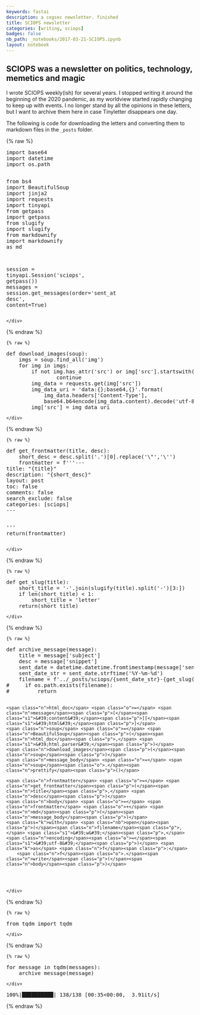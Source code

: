 ```yaml
---
keywords: fastai
description: a cogsec newsletter. finished
title: SCIOPS newsletter
categories: [writing, sciops]
badges: false
nb_path: _notebooks/2017-03-21-SCIOPS.ipynb
layout: notebook
---
```


<!--
#################################################
### THIS FILE WAS AUTOGENERATED! DO NOT EDIT! ###
#################################################
# file to edit: _notebooks/2017-03-21-SCIOPS.ipynb
-->

<div class="container" id="notebook-container">
        
<div class="cell border-box-sizing text_cell rendered"><div class="inner_cell">
<div class="text_cell_render border-box-sizing rendered_html">
<h2 id="SCIOPS-was-a-newsletter-on-politics,-technology,-memetics-and-magic">SCIOPS was a newsletter on politics, technology, memetics and magic<a class="anchor-link" href="#SCIOPS-was-a-newsletter-on-politics,-technology,-memetics-and-magic"> </a></h2><p>I wrote SCIOPS weekly(ish) for several years. I stopped writing it around the beginning of the 2020 pandemic, as my worldview started rapidly changing to keep up with events. I no longer stand by all the opinions in these letters, but I want to archive them here in case Tinyletter disappears one day.</p>
<p>The following is code for downloading the letters and converting them to markdown files in the <code>_posts</code> folder.</p>

</div>
</div>
</div>
    {% raw %}
    
<div class="cell border-box-sizing code_cell rendered">
<div class="input">

<div class="inner_cell">
    <div class="input_area">
<div class=" highlight hl-ipython3"><pre><span></span><span class="kn">import</span> <span class="nn">base64</span>
<span class="kn">import</span> <span class="nn">datetime</span>
<span class="kn">import</span> <span class="nn">os.path</span>

<span class="kn">from</span> <span class="nn">bs4</span> <span class="kn">import</span> <span class="n">BeautifulSoup</span>
<span class="kn">import</span> <span class="nn">jinja2</span>
<span class="kn">import</span> <span class="nn">requests</span>
<span class="kn">import</span> <span class="nn">tinyapi</span>
<span class="kn">from</span> <span class="nn">getpass</span> <span class="kn">import</span> <span class="n">getpass</span>
<span class="kn">from</span> <span class="nn">slugify</span> <span class="kn">import</span> <span class="n">slugify</span>
<span class="kn">from</span> <span class="nn">markdownify</span> <span class="kn">import</span> <span class="n">markdownify</span> <span class="k">as</span> <span class="n">md</span>

<span class="n">session</span> <span class="o">=</span> <span class="n">tinyapi</span><span class="o">.</span><span class="n">Session</span><span class="p">(</span><span class="s1">&#39;sciops&#39;</span><span class="p">,</span> <span class="n">getpass</span><span class="p">())</span>
<span class="n">messages</span> <span class="o">=</span> <span class="n">session</span><span class="o">.</span><span class="n">get_messages</span><span class="p">(</span><span class="n">order</span><span class="o">=</span><span class="s1">&#39;sent_at desc&#39;</span><span class="p">,</span> <span class="n">content</span><span class="o">=</span><span class="kc">True</span><span class="p">)</span>
</pre></div>

    </div>
</div>
</div>

<div class="output_wrapper">
<div class="output">

<div class="output_area">


</div>

</div>
</div>

</div>
    {% endraw %}

    {% raw %}
    
<div class="cell border-box-sizing code_cell rendered">
<div class="input">

<div class="inner_cell">
    <div class="input_area">
<div class=" highlight hl-ipython3"><pre><span></span><span class="k">def</span> <span class="nf">download_images</span><span class="p">(</span><span class="n">soup</span><span class="p">):</span>
    <span class="n">imgs</span> <span class="o">=</span> <span class="n">soup</span><span class="o">.</span><span class="n">find_all</span><span class="p">(</span><span class="s1">&#39;img&#39;</span><span class="p">)</span>
    <span class="k">for</span> <span class="n">img</span> <span class="ow">in</span> <span class="n">imgs</span><span class="p">:</span>
        <span class="k">if</span> <span class="ow">not</span> <span class="n">img</span><span class="o">.</span><span class="n">has_attr</span><span class="p">(</span><span class="s1">&#39;src&#39;</span><span class="p">)</span> <span class="ow">or</span> <span class="n">img</span><span class="p">[</span><span class="s1">&#39;src&#39;</span><span class="p">]</span><span class="o">.</span><span class="n">startswith</span><span class="p">(</span><span class="s1">&#39;data&#39;</span><span class="p">):</span>
                <span class="k">continue</span>
        <span class="n">img_data</span> <span class="o">=</span> <span class="n">requests</span><span class="o">.</span><span class="n">get</span><span class="p">(</span><span class="n">img</span><span class="p">[</span><span class="s1">&#39;src&#39;</span><span class="p">])</span>
        <span class="n">img_data_uri</span> <span class="o">=</span> <span class="s1">&#39;data:</span><span class="si">{}</span><span class="s1">;base64,</span><span class="si">{}</span><span class="s1">&#39;</span><span class="o">.</span><span class="n">format</span><span class="p">(</span>
            <span class="n">img_data</span><span class="o">.</span><span class="n">headers</span><span class="p">[</span><span class="s1">&#39;Content-Type&#39;</span><span class="p">],</span>
            <span class="n">base64</span><span class="o">.</span><span class="n">b64encode</span><span class="p">(</span><span class="n">img_data</span><span class="o">.</span><span class="n">content</span><span class="p">)</span><span class="o">.</span><span class="n">decode</span><span class="p">(</span><span class="s1">&#39;utf-8&#39;</span><span class="p">))</span>
        <span class="n">img</span><span class="p">[</span><span class="s1">&#39;src&#39;</span><span class="p">]</span> <span class="o">=</span> <span class="n">img_data_uri</span>
</pre></div>

    </div>
</div>
</div>

</div>
    {% endraw %}

    {% raw %}
    
<div class="cell border-box-sizing code_cell rendered">
<div class="input">

<div class="inner_cell">
    <div class="input_area">
<div class=" highlight hl-ipython3"><pre><span></span><span class="k">def</span> <span class="nf">get_frontmatter</span><span class="p">(</span><span class="n">title</span><span class="p">,</span> <span class="n">desc</span><span class="p">):</span>
    <span class="n">short_desc</span> <span class="o">=</span> <span class="n">desc</span><span class="o">.</span><span class="n">split</span><span class="p">(</span><span class="s1">&#39;.&#39;</span><span class="p">)[</span><span class="mi">0</span><span class="p">]</span><span class="o">.</span><span class="n">replace</span><span class="p">(</span><span class="s1">&#39;</span><span class="se">\&quot;</span><span class="s1">&#39;</span><span class="p">,</span><span class="s1">&#39;</span><span class="se">\&#39;</span><span class="s1">&#39;</span><span class="p">)</span>
    <span class="n">frontmatter</span> <span class="o">=</span> <span class="sa">f</span><span class="s1">&#39;&#39;&#39;---</span>
<span class="s1">title: &quot;</span><span class="si">{</span><span class="n">title</span><span class="si">}</span><span class="s1">&quot;</span>
<span class="s1">description: &quot;</span><span class="si">{</span><span class="n">short_desc</span><span class="si">}</span><span class="s1">&quot;</span>
<span class="s1">layout: post</span>
<span class="s1">toc: false</span>
<span class="s1">comments: false</span>
<span class="s1">search_exclude: false</span>
<span class="s1">categories: [sciops]</span>
<span class="s1">---</span>

<span class="s1">&#39;&#39;&#39;</span>
    <span class="k">return</span><span class="p">(</span><span class="n">frontmatter</span><span class="p">)</span>
</pre></div>

    </div>
</div>
</div>

</div>
    {% endraw %}

    {% raw %}
    
<div class="cell border-box-sizing code_cell rendered">
<div class="input">

<div class="inner_cell">
    <div class="input_area">
<div class=" highlight hl-ipython3"><pre><span></span><span class="k">def</span> <span class="nf">get_slug</span><span class="p">(</span><span class="n">title</span><span class="p">):</span>
    <span class="n">short_title</span> <span class="o">=</span> <span class="s1">&#39;-&#39;</span><span class="o">.</span><span class="n">join</span><span class="p">(</span><span class="n">slugify</span><span class="p">(</span><span class="n">title</span><span class="p">)</span><span class="o">.</span><span class="n">split</span><span class="p">(</span><span class="s1">&#39;-&#39;</span><span class="p">)[</span><span class="mi">3</span><span class="p">:])</span>
    <span class="k">if</span> <span class="nb">len</span><span class="p">(</span><span class="n">short_title</span><span class="p">)</span> <span class="o">&lt;</span> <span class="mi">1</span><span class="p">:</span>
        <span class="n">short_title</span> <span class="o">=</span> <span class="s1">&#39;letter&#39;</span>
    <span class="k">return</span><span class="p">(</span><span class="n">short_title</span><span class="p">)</span>
</pre></div>

    </div>
</div>
</div>

</div>
    {% endraw %}

    {% raw %}
    
<div class="cell border-box-sizing code_cell rendered">
<div class="input">

<div class="inner_cell">
    <div class="input_area">
<div class=" highlight hl-ipython3"><pre><span></span><span class="k">def</span> <span class="nf">archive_message</span><span class="p">(</span><span class="n">message</span><span class="p">):</span>
    <span class="n">title</span> <span class="o">=</span> <span class="n">message</span><span class="p">[</span><span class="s1">&#39;subject&#39;</span><span class="p">]</span>
    <span class="n">desc</span> <span class="o">=</span> <span class="n">message</span><span class="p">[</span><span class="s1">&#39;snippet&#39;</span><span class="p">]</span>
    <span class="n">sent_date</span> <span class="o">=</span> <span class="n">datetime</span><span class="o">.</span><span class="n">datetime</span><span class="o">.</span><span class="n">fromtimestamp</span><span class="p">(</span><span class="n">message</span><span class="p">[</span><span class="s1">&#39;sent_at&#39;</span><span class="p">])</span>
    <span class="n">sent_date_str</span> <span class="o">=</span> <span class="n">sent_date</span><span class="o">.</span><span class="n">strftime</span><span class="p">(</span><span class="s1">&#39;%Y-%m-</span><span class="si">%d</span><span class="s1">&#39;</span><span class="p">)</span>
    <span class="n">filename</span> <span class="o">=</span> <span class="sa">f</span><span class="s1">&#39;../_posts/sciops/</span><span class="si">{</span><span class="n">sent_date_str</span><span class="si">}</span><span class="s1">-</span><span class="si">{</span><span class="n">get_slug</span><span class="p">(</span><span class="n">title</span><span class="p">)</span><span class="si">}</span><span class="s1">.md&#39;</span>
<span class="c1">#     if os.path.exists(filename):</span>
<span class="c1">#         return</span>

    <span class="n">html_doc</span> <span class="o">=</span> <span class="n">message</span><span class="p">[</span><span class="s1">&#39;content&#39;</span><span class="p">][</span><span class="s1">&#39;html&#39;</span><span class="p">]</span>
    <span class="n">soup</span> <span class="o">=</span> <span class="n">BeautifulSoup</span><span class="p">(</span><span class="n">html_doc</span><span class="p">,</span> <span class="s1">&#39;html.parser&#39;</span><span class="p">)</span>
    <span class="n">download_images</span><span class="p">(</span><span class="n">soup</span><span class="p">)</span>
    <span class="n">message_body</span> <span class="o">=</span> <span class="n">soup</span><span class="o">.</span><span class="n">prettify</span><span class="p">()</span>
    
    <span class="n">frontmatter</span> <span class="o">=</span> <span class="n">get_frontmatter</span><span class="p">(</span><span class="n">title</span><span class="p">,</span> <span class="n">desc</span><span class="p">)</span>
    <span class="n">body</span> <span class="o">=</span> <span class="n">frontmatter</span> <span class="o">+</span> <span class="n">md</span><span class="p">(</span><span class="n">message_body</span><span class="p">)</span>
    <span class="k">with</span> <span class="nb">open</span><span class="p">(</span><span class="n">filename</span><span class="p">,</span> <span class="s1">&#39;w&#39;</span><span class="p">,</span> <span class="n">encoding</span><span class="o">=</span><span class="s1">&#39;utf-8&#39;</span><span class="p">)</span> <span class="k">as</span> <span class="n">f</span><span class="p">:</span>
        <span class="n">f</span><span class="o">.</span><span class="n">write</span><span class="p">(</span><span class="n">body</span><span class="p">)</span>
</pre></div>

    </div>
</div>
</div>

</div>
    {% endraw %}

    {% raw %}
    
<div class="cell border-box-sizing code_cell rendered">
<div class="input">

<div class="inner_cell">
    <div class="input_area">
<div class=" highlight hl-ipython3"><pre><span></span><span class="kn">from</span> <span class="nn">tqdm</span> <span class="kn">import</span> <span class="n">tqdm</span>
</pre></div>

    </div>
</div>
</div>

</div>
    {% endraw %}

    {% raw %}
    
<div class="cell border-box-sizing code_cell rendered">
<div class="input">

<div class="inner_cell">
    <div class="input_area">
<div class=" highlight hl-ipython3"><pre><span></span><span class="k">for</span> <span class="n">message</span> <span class="ow">in</span> <span class="n">tqdm</span><span class="p">(</span><span class="n">messages</span><span class="p">):</span>
    <span class="n">archive_message</span><span class="p">(</span><span class="n">message</span><span class="p">)</span>
</pre></div>

    </div>
</div>
</div>

<div class="output_wrapper">
<div class="output">

<div class="output_area">

<div class="output_subarea output_stream output_stderr output_text">
<pre>100%|██████████| 138/138 [00:35&lt;00:00,  3.91it/s]
</pre>
</div>
</div>

</div>
</div>

</div>
    {% endraw %}

</div>
 

